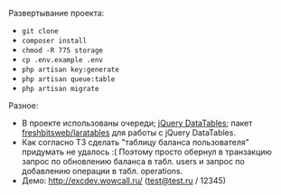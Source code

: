 Развертывание проекта:

- `git clone`
- `composer install`
- `chmod -R 775 storage`
- `cp .env.example .env`
- `php artisan key:generate`
- `php artisan queue:table`
- `php artisan migrate`

Разное:
- В проекте использованы очереди; [jQuery DataTables](https://datatables.net/); пакет [freshbitsweb/laratables](https://github.com/freshbitsweb/laratables) для работы с jQuery DataTables.
- Как согласно ТЗ сделать "таблицу баланса пользователя" придумать не удалось :( Поэтому просто обернул в транзакцию запрос по обновлению баланса в табл. users и запрос по добавлению операции в табл. operations.  
- Демо: http://excdev.wowcall.ru/ (test@test.ru / 12345)

